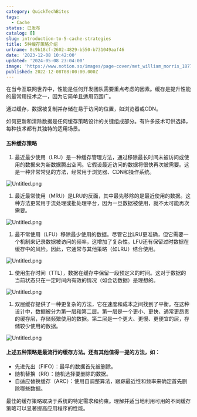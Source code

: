 ```yaml
---
category: QuickTechBites
tags:
  - Cache
status: 已发布
catalog: []
slug: introduction-to-5-cache-strategies
title: 5种缓存策略介绍
urlname: 8c9b18cf-2602-4829-b550-b731049aaf46
date: '2023-12-08 10:42:00'
updated: '2024-05-08 23:04:00'
image: 'https://www.notion.so/images/page-cover/met_william_morris_1877_willow.jpg'
published: 2022-12-08T08:00:00.000Z
---
```


在当今互联网世界中，性能是任何开发团队需要重点考虑的因素。缓存是提升性能的最常用技术之一，因为它简单且适用范围广。


通过缓存，数据被复制并存储在易于访问的位置，如浏览器或CDN。


如何更新和清除数据是任何缓存策略设计的关键组成部分。有许多技术可供选择，每种技术都有其独特的适用场景。


#### 五种缓存策略

1. 最近最少使用（LRU）是一种缓存管理方法，通过移除最长时间未被访问或使用的数据来为新数据腾出空间。它假设最近访问的数据将很快再次被需要。这是一种非常常见的方法，经常用于浏览器、CDN和操作系统。

![Untitled.png](https://prod-files-secure.s3.us-west-2.amazonaws.com/5d24fe63-e567-4804-86f9-9fdc62e13082/74494354-3dc7-4fc2-be3e-7e15913b3f24/Untitled.png?X-Amz-Algorithm=AWS4-HMAC-SHA256&X-Amz-Content-Sha256=UNSIGNED-PAYLOAD&X-Amz-Credential=ASIAZI2LB4667HTW47WJ%2F20250408%2Fus-west-2%2Fs3%2Faws4_request&X-Amz-Date=20250408T213523Z&X-Amz-Expires=3600&X-Amz-Security-Token=IQoJb3JpZ2luX2VjEAYaCXVzLXdlc3QtMiJIMEYCIQC1jVPPaiF7v7Q95aF%2BkCrLjHqeL6lEFR7fBi%2BXlEZcfwIhAK%2F07gP2cz08sUsXJFUeoKQ86%2BFEgn1ahJAm9Or80fosKv8DCH4QABoMNjM3NDIzMTgzODA1IgwZggGAJC0DWEDU7ecq3APxLqqxqlu3GVCuqBRBK5IIa4Ng9AMhH5Fzh5UR7mjDyufGcf0UFi1ylu0UqOsHl9R1xzuREJojNUJZZnGE9%2FvoCKR9plXFM%2FTV8kelvDfo4xJ2sHCCjs7SIkHY5B1YbQW7tubZcWn6gYIs%2Fx5G%2FamI14Tl%2FQlaAzjVq6mWsx7ux7r%2FI2hDZ9hvwCBxzGRd1m8lr1cs6z7iZbQq2pWqVp62K6nBWJfwo41h1xikCCBNPNbgUAl6xC3hp5iVTH7j3SqtrQ0SwHaBdeBlPSObupvIZVP1YIGQw2eIVazY2tTvdI7inVc8jkNulGibV1jbIGcqAcZ6pcDVmoHfqkKeEt5%2FNTtB6b3EBaTi3b1Lk%2F%2FzCsc9KY7e6qslJMB4UeSO%2BoFNjpqwYTusvXmHZKqdru%2Bv%2BhRQKYrEJfHZ%2FwhKXZTWfDoqo6i3N493%2BSAz9erGp5Koi%2BHu1y4WqVjO%2FUNOE%2BIw7BC%2BncOLJiClWaGBfwKW%2BsU%2F%2BJ8ycgL5Vsa%2B2s8QM%2FSElNtp48KvYghgqd3e9lVcYgHBI11pjAlpW9F%2BgC0y%2FJIr2L1BidhbNo%2Bg2PblkUz60spLmLqirKSN4uRqU5OCHdrC%2FlGd88LBDc%2BWilvhKQDYy7YnQPC5UQ4j%2BDCRqNa%2FBjqkAXxmhPPpQTRcz706N0znRJH1Whd2p1KLSXLgOLsTOSUBoag034hcsUhmU%2BNcMzdyL%2Fpem3%2BEmwBtqQqVSQsDrlnMN23reaqhuGDhgroscE%2Bq2xXFeyGBHzgfg9F6lt9xaZK8poch6JgFet524YbeN2jTJPUiIcskfucohTPYbDL1U0Q66YSVd7ArzDluXczYOa5b%2BvMUPNOX2wU%2FWsZYt%2F2%2FKNu9&X-Amz-Signature=f4b22b9c4234ff36d9129991c8b26415487ccc9e4349beed7b0d1e58986bd92e&X-Amz-SignedHeaders=host&x-id=GetObject)

1. 最近最常使用（MRU）是LRU的反面，其中最先移除的是最近使用的数据。这种方法更常用于流处理或批处理平台，因为一旦数据被使用，就不太可能再次需要。

![Untitled.png](https://prod-files-secure.s3.us-west-2.amazonaws.com/5d24fe63-e567-4804-86f9-9fdc62e13082/9394e615-e149-4cd8-9a1b-e3c39cda8184/Untitled.png?X-Amz-Algorithm=AWS4-HMAC-SHA256&X-Amz-Content-Sha256=UNSIGNED-PAYLOAD&X-Amz-Credential=ASIAZI2LB4667HTW47WJ%2F20250408%2Fus-west-2%2Fs3%2Faws4_request&X-Amz-Date=20250408T213523Z&X-Amz-Expires=3600&X-Amz-Security-Token=IQoJb3JpZ2luX2VjEAYaCXVzLXdlc3QtMiJIMEYCIQC1jVPPaiF7v7Q95aF%2BkCrLjHqeL6lEFR7fBi%2BXlEZcfwIhAK%2F07gP2cz08sUsXJFUeoKQ86%2BFEgn1ahJAm9Or80fosKv8DCH4QABoMNjM3NDIzMTgzODA1IgwZggGAJC0DWEDU7ecq3APxLqqxqlu3GVCuqBRBK5IIa4Ng9AMhH5Fzh5UR7mjDyufGcf0UFi1ylu0UqOsHl9R1xzuREJojNUJZZnGE9%2FvoCKR9plXFM%2FTV8kelvDfo4xJ2sHCCjs7SIkHY5B1YbQW7tubZcWn6gYIs%2Fx5G%2FamI14Tl%2FQlaAzjVq6mWsx7ux7r%2FI2hDZ9hvwCBxzGRd1m8lr1cs6z7iZbQq2pWqVp62K6nBWJfwo41h1xikCCBNPNbgUAl6xC3hp5iVTH7j3SqtrQ0SwHaBdeBlPSObupvIZVP1YIGQw2eIVazY2tTvdI7inVc8jkNulGibV1jbIGcqAcZ6pcDVmoHfqkKeEt5%2FNTtB6b3EBaTi3b1Lk%2F%2FzCsc9KY7e6qslJMB4UeSO%2BoFNjpqwYTusvXmHZKqdru%2Bv%2BhRQKYrEJfHZ%2FwhKXZTWfDoqo6i3N493%2BSAz9erGp5Koi%2BHu1y4WqVjO%2FUNOE%2BIw7BC%2BncOLJiClWaGBfwKW%2BsU%2F%2BJ8ycgL5Vsa%2B2s8QM%2FSElNtp48KvYghgqd3e9lVcYgHBI11pjAlpW9F%2BgC0y%2FJIr2L1BidhbNo%2Bg2PblkUz60spLmLqirKSN4uRqU5OCHdrC%2FlGd88LBDc%2BWilvhKQDYy7YnQPC5UQ4j%2BDCRqNa%2FBjqkAXxmhPPpQTRcz706N0znRJH1Whd2p1KLSXLgOLsTOSUBoag034hcsUhmU%2BNcMzdyL%2Fpem3%2BEmwBtqQqVSQsDrlnMN23reaqhuGDhgroscE%2Bq2xXFeyGBHzgfg9F6lt9xaZK8poch6JgFet524YbeN2jTJPUiIcskfucohTPYbDL1U0Q66YSVd7ArzDluXczYOa5b%2BvMUPNOX2wU%2FWsZYt%2F2%2FKNu9&X-Amz-Signature=40d0fcb30d4f7ca7d0d413ad49415ee3e2134d45f438af645bbd1dde757fee6f&X-Amz-SignedHeaders=host&x-id=GetObject)

1. 最不常使用（LFU）移除最少使用的数据。尽管它比LRU更准确，但它需要一个机制来记录数据被访问的频率，这增加了复杂性。LFU还有保留过时数据在缓存中的风险。因此，它通常与其他策略（如LRU）结合使用。

![Untitled.png](https://prod-files-secure.s3.us-west-2.amazonaws.com/5d24fe63-e567-4804-86f9-9fdc62e13082/ff489bb8-941e-4617-b208-e17020ed7ada/Untitled.png?X-Amz-Algorithm=AWS4-HMAC-SHA256&X-Amz-Content-Sha256=UNSIGNED-PAYLOAD&X-Amz-Credential=ASIAZI2LB4667HTW47WJ%2F20250408%2Fus-west-2%2Fs3%2Faws4_request&X-Amz-Date=20250408T213523Z&X-Amz-Expires=3600&X-Amz-Security-Token=IQoJb3JpZ2luX2VjEAYaCXVzLXdlc3QtMiJIMEYCIQC1jVPPaiF7v7Q95aF%2BkCrLjHqeL6lEFR7fBi%2BXlEZcfwIhAK%2F07gP2cz08sUsXJFUeoKQ86%2BFEgn1ahJAm9Or80fosKv8DCH4QABoMNjM3NDIzMTgzODA1IgwZggGAJC0DWEDU7ecq3APxLqqxqlu3GVCuqBRBK5IIa4Ng9AMhH5Fzh5UR7mjDyufGcf0UFi1ylu0UqOsHl9R1xzuREJojNUJZZnGE9%2FvoCKR9plXFM%2FTV8kelvDfo4xJ2sHCCjs7SIkHY5B1YbQW7tubZcWn6gYIs%2Fx5G%2FamI14Tl%2FQlaAzjVq6mWsx7ux7r%2FI2hDZ9hvwCBxzGRd1m8lr1cs6z7iZbQq2pWqVp62K6nBWJfwo41h1xikCCBNPNbgUAl6xC3hp5iVTH7j3SqtrQ0SwHaBdeBlPSObupvIZVP1YIGQw2eIVazY2tTvdI7inVc8jkNulGibV1jbIGcqAcZ6pcDVmoHfqkKeEt5%2FNTtB6b3EBaTi3b1Lk%2F%2FzCsc9KY7e6qslJMB4UeSO%2BoFNjpqwYTusvXmHZKqdru%2Bv%2BhRQKYrEJfHZ%2FwhKXZTWfDoqo6i3N493%2BSAz9erGp5Koi%2BHu1y4WqVjO%2FUNOE%2BIw7BC%2BncOLJiClWaGBfwKW%2BsU%2F%2BJ8ycgL5Vsa%2B2s8QM%2FSElNtp48KvYghgqd3e9lVcYgHBI11pjAlpW9F%2BgC0y%2FJIr2L1BidhbNo%2Bg2PblkUz60spLmLqirKSN4uRqU5OCHdrC%2FlGd88LBDc%2BWilvhKQDYy7YnQPC5UQ4j%2BDCRqNa%2FBjqkAXxmhPPpQTRcz706N0znRJH1Whd2p1KLSXLgOLsTOSUBoag034hcsUhmU%2BNcMzdyL%2Fpem3%2BEmwBtqQqVSQsDrlnMN23reaqhuGDhgroscE%2Bq2xXFeyGBHzgfg9F6lt9xaZK8poch6JgFet524YbeN2jTJPUiIcskfucohTPYbDL1U0Q66YSVd7ArzDluXczYOa5b%2BvMUPNOX2wU%2FWsZYt%2F2%2FKNu9&X-Amz-Signature=f328df8f224981535c6f1021bae4f0c39bcdf34802901d8db7d7badfc2f13b6d&X-Amz-SignedHeaders=host&x-id=GetObject)

1. 使用生存时间（TTL），数据在缓存中保留一段预定义的时间。这对于数据的当前状态只在一定时间内有效的情况（如会话数据）是理想的。

![Untitled.png](https://prod-files-secure.s3.us-west-2.amazonaws.com/5d24fe63-e567-4804-86f9-9fdc62e13082/480ed8d3-f3c7-4a40-a9c6-4ca2e915c139/Untitled.png?X-Amz-Algorithm=AWS4-HMAC-SHA256&X-Amz-Content-Sha256=UNSIGNED-PAYLOAD&X-Amz-Credential=ASIAZI2LB4667HTW47WJ%2F20250408%2Fus-west-2%2Fs3%2Faws4_request&X-Amz-Date=20250408T213523Z&X-Amz-Expires=3600&X-Amz-Security-Token=IQoJb3JpZ2luX2VjEAYaCXVzLXdlc3QtMiJIMEYCIQC1jVPPaiF7v7Q95aF%2BkCrLjHqeL6lEFR7fBi%2BXlEZcfwIhAK%2F07gP2cz08sUsXJFUeoKQ86%2BFEgn1ahJAm9Or80fosKv8DCH4QABoMNjM3NDIzMTgzODA1IgwZggGAJC0DWEDU7ecq3APxLqqxqlu3GVCuqBRBK5IIa4Ng9AMhH5Fzh5UR7mjDyufGcf0UFi1ylu0UqOsHl9R1xzuREJojNUJZZnGE9%2FvoCKR9plXFM%2FTV8kelvDfo4xJ2sHCCjs7SIkHY5B1YbQW7tubZcWn6gYIs%2Fx5G%2FamI14Tl%2FQlaAzjVq6mWsx7ux7r%2FI2hDZ9hvwCBxzGRd1m8lr1cs6z7iZbQq2pWqVp62K6nBWJfwo41h1xikCCBNPNbgUAl6xC3hp5iVTH7j3SqtrQ0SwHaBdeBlPSObupvIZVP1YIGQw2eIVazY2tTvdI7inVc8jkNulGibV1jbIGcqAcZ6pcDVmoHfqkKeEt5%2FNTtB6b3EBaTi3b1Lk%2F%2FzCsc9KY7e6qslJMB4UeSO%2BoFNjpqwYTusvXmHZKqdru%2Bv%2BhRQKYrEJfHZ%2FwhKXZTWfDoqo6i3N493%2BSAz9erGp5Koi%2BHu1y4WqVjO%2FUNOE%2BIw7BC%2BncOLJiClWaGBfwKW%2BsU%2F%2BJ8ycgL5Vsa%2B2s8QM%2FSElNtp48KvYghgqd3e9lVcYgHBI11pjAlpW9F%2BgC0y%2FJIr2L1BidhbNo%2Bg2PblkUz60spLmLqirKSN4uRqU5OCHdrC%2FlGd88LBDc%2BWilvhKQDYy7YnQPC5UQ4j%2BDCRqNa%2FBjqkAXxmhPPpQTRcz706N0znRJH1Whd2p1KLSXLgOLsTOSUBoag034hcsUhmU%2BNcMzdyL%2Fpem3%2BEmwBtqQqVSQsDrlnMN23reaqhuGDhgroscE%2Bq2xXFeyGBHzgfg9F6lt9xaZK8poch6JgFet524YbeN2jTJPUiIcskfucohTPYbDL1U0Q66YSVd7ArzDluXczYOa5b%2BvMUPNOX2wU%2FWsZYt%2F2%2FKNu9&X-Amz-Signature=016885f471a4ebbc75d5ddc369c873b60ad787d957183fe00b8d9a2689cbda2f&X-Amz-SignedHeaders=host&x-id=GetObject)

1. 双层缓存提供了一种更复杂的方法，它在速度和成本之间找到了平衡。在这种设计中，数据被分为第一层和第二层。第一层是一个更小、更快、通常更昂贵的缓存层，存储频繁使用的数据。第二层是一个更大、更慢、更便宜的层，存储较少使用的数据。

![Untitled.png](https://prod-files-secure.s3.us-west-2.amazonaws.com/5d24fe63-e567-4804-86f9-9fdc62e13082/35e68090-275d-4707-9e9a-ce86f000e9eb/Untitled.png?X-Amz-Algorithm=AWS4-HMAC-SHA256&X-Amz-Content-Sha256=UNSIGNED-PAYLOAD&X-Amz-Credential=ASIAZI2LB4667HTW47WJ%2F20250408%2Fus-west-2%2Fs3%2Faws4_request&X-Amz-Date=20250408T213523Z&X-Amz-Expires=3600&X-Amz-Security-Token=IQoJb3JpZ2luX2VjEAYaCXVzLXdlc3QtMiJIMEYCIQC1jVPPaiF7v7Q95aF%2BkCrLjHqeL6lEFR7fBi%2BXlEZcfwIhAK%2F07gP2cz08sUsXJFUeoKQ86%2BFEgn1ahJAm9Or80fosKv8DCH4QABoMNjM3NDIzMTgzODA1IgwZggGAJC0DWEDU7ecq3APxLqqxqlu3GVCuqBRBK5IIa4Ng9AMhH5Fzh5UR7mjDyufGcf0UFi1ylu0UqOsHl9R1xzuREJojNUJZZnGE9%2FvoCKR9plXFM%2FTV8kelvDfo4xJ2sHCCjs7SIkHY5B1YbQW7tubZcWn6gYIs%2Fx5G%2FamI14Tl%2FQlaAzjVq6mWsx7ux7r%2FI2hDZ9hvwCBxzGRd1m8lr1cs6z7iZbQq2pWqVp62K6nBWJfwo41h1xikCCBNPNbgUAl6xC3hp5iVTH7j3SqtrQ0SwHaBdeBlPSObupvIZVP1YIGQw2eIVazY2tTvdI7inVc8jkNulGibV1jbIGcqAcZ6pcDVmoHfqkKeEt5%2FNTtB6b3EBaTi3b1Lk%2F%2FzCsc9KY7e6qslJMB4UeSO%2BoFNjpqwYTusvXmHZKqdru%2Bv%2BhRQKYrEJfHZ%2FwhKXZTWfDoqo6i3N493%2BSAz9erGp5Koi%2BHu1y4WqVjO%2FUNOE%2BIw7BC%2BncOLJiClWaGBfwKW%2BsU%2F%2BJ8ycgL5Vsa%2B2s8QM%2FSElNtp48KvYghgqd3e9lVcYgHBI11pjAlpW9F%2BgC0y%2FJIr2L1BidhbNo%2Bg2PblkUz60spLmLqirKSN4uRqU5OCHdrC%2FlGd88LBDc%2BWilvhKQDYy7YnQPC5UQ4j%2BDCRqNa%2FBjqkAXxmhPPpQTRcz706N0znRJH1Whd2p1KLSXLgOLsTOSUBoag034hcsUhmU%2BNcMzdyL%2Fpem3%2BEmwBtqQqVSQsDrlnMN23reaqhuGDhgroscE%2Bq2xXFeyGBHzgfg9F6lt9xaZK8poch6JgFet524YbeN2jTJPUiIcskfucohTPYbDL1U0Q66YSVd7ArzDluXczYOa5b%2BvMUPNOX2wU%2FWsZYt%2F2%2FKNu9&X-Amz-Signature=f04e69c0c53696665c00f9b5fe6720d7b92d48769550d869ca046428d5d0b763&X-Amz-SignedHeaders=host&x-id=GetObject)


#### 上述五种策略是最流行的缓存方法。还有其他值得一提的方法，如：

- 先进先出（FIFO）：最早的数据首先被删除。
- 随机替换（RR）：随机选择要删除的数据。
- 自适应替换缓存（ARC）：使用自调整算法，跟踪最近性和频率来确定首先删除哪些数据。

最佳的缓存策略取决于系统的特定需求和约束。理解并适当地利用可用的不同缓存策略可以显著提高应用程序的性能。

